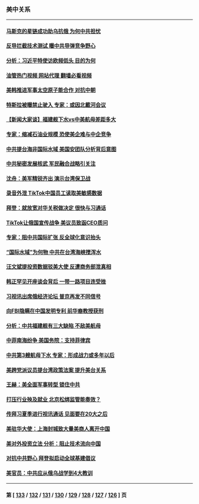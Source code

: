 ### 美中关系
---
#### [马斯克的星链成功助乌抗俄 为何中共担忧](../../pages/nf1412576/n13764450.md?06220845) 
#### [反导拦截技术测试 曝中共导弹竞争野心](../../pages/nf1412576/n13764411.md?06220845) 
#### [分析：习近平特使访欧频低头 目的为何](../../pages/nf1412576/n13763703.md?06220845) 
#### [油管热门视频 网站代理 翻墙必看视频](http://209.222.30.114:81/youtube.html?06220845)
#### [美韩推进军事太空原子能合作 对抗中朝](../../pages/nf1412576/n13764032.md?06220845) 
#### [特斯拉被曝禁止驶入 专家：或因北戴河会议](../../pages/nf1412576/n13763699.md?06220845) 
#### [【新闻大家谈】福建舰下水vs中美航母差距多大](../../pages/nf1412576/n13763172.md?06220845) 
#### [专家：缩减石油业规模 恐使美企难与中企竞争](../../pages/nf1412576/n13763425.md?06220845) 
#### [中共提台海非国际水域 美国安团队分析背后意图](../../pages/nf1412576/n13762899.md?06220845) 
#### [中共秘密发展核武 军民融合战略引关注](../../pages/nf1412576/n13762850.md?06220845) 
#### [沈舟：美军精锐齐出 演示台湾保卫战](../../pages/nf1412576/n13762508.md?06220845) 
#### [录音外泄 TikTok中国员工读取美敏感数据](../../pages/nf1412576/n13762495.md?06220845) 
#### [拜登：就放宽对华关税做决定 很快与习通话](../../pages/nf1412576/n13762428.md?06220845) 
#### [TikTok让俄国宣传战争 美议员致函CEO质问](../../pages/nf1412576/n13762112.md?06220845) 
#### [专家：阻中共国际扩张 反全球化意识抬头](../../pages/nf1412576/n13761868.md?06220845) 
#### [“国际水域”为何物 中共在台湾海峡搅浑水](../../pages/nf1412576/n13762058.md?06220845) 
#### [汪文斌提投资数据驳美大使 反遭商务部泄真相](../../pages/nf1412576/n13761701.md?06220845) 
#### [韩正罕见开座谈会背后 一带一路项目连受挫](../../pages/nf1412576/n13761858.md?06220845) 
#### [习视讯出席俄经济论坛 普京再发不同信号](../../pages/nf1412576/n13761933.md?06220845) 
#### [向FBI隐瞒在中国发明专利 前华裔教授获刑](../../pages/nf1412576/n13761839.md?06220845) 
#### [分析：中共福建舰有三大缺陷 不敌美航母](../../pages/nf1412576/n13761846.md?06220845) 
#### [中菲南海纷争 美国务院：支持菲律宾](../../pages/nf1412576/n13761795.md?06220845) 
#### [中共第3艘航母下水 专家：形成战力或多年以后](../../pages/nf1412576/n13761788.md?06220845) 
#### [美跨党派议员提台湾政策法案 提升美台关系](../../pages/nf1412576/n13761597.md?06220845) 
#### [王赫：美全面军事转型 锁住中共](../../pages/nf1412576/n13761307.md?06220845) 
#### [打压行业殃及就业 北京松绑监管能奏效？](../../pages/nf1412576/n13761130.md?06220845) 
#### [传拜习夏季进行视讯通话 见面要在20大之后](../../pages/nf1412576/n13761110.md?06220845) 
#### [美驻华大使：上海封城致大量美商人离开中国](../../pages/nf1412576/n13761148.md?06220845) 
#### [美对外投资立法 分析：阻止技术流向中国](../../pages/nf1412576/n13761103.md?06220845) 
#### [对抗中共野心 拜登拟启动全球基建倡议](../../pages/nf1412576/n13761108.md?06220845) 
#### [美官员：中共应从俄乌战学到4大教训](../../pages/nf1412576/n13760917.md?06220845) 

---
#### 第 [ [133](./133.md?06220845) / [132](./132.md?06220845) / [131](./131.md?06220845) / [130](./130.md?06220845) / [129](./129.md?06220845) / [128](./128.md?06220845) / [127](./127.md?06220845) / [126](./126.md?06220845) ] 页
